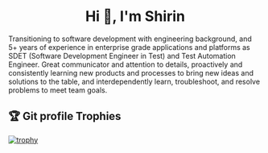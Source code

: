 <h1 align="center">Hi 👋, I'm Shirin</h1>
<p >Transitioning to software development with engineering background, and 5+ years of experience in enterprise grade applications and platforms as SDET (Software Development Engineer in Test) and Test Automation Engineer. Great communicator and attention to details, proactively and consistently learning new products and processes to bring new ideas and solutions to the table, and interdependently learn, troubleshoot, and resolve problems to meet team goals.</p>

## :trophy: Git profile Trophies

[![trophy](https://github-profile-trophy.vercel.app/?username=ryo-ma&theme=algolia)](https://github.com/ryo-ma/github-profile-trophy)

<!--
<h3 align="left">Languages and Tools:</h3>
**shirinmjr/shirinmjr** is a ✨ _special_ ✨ repository because its `README.md` (this file) appears on your GitHub profile.

Here are some ideas to get you started:

- 🔭 I’m currently working on ...
- 🌱 I’m currently learning ...
- 👯 I’m looking to collaborate on ...
- 🤔 I’m looking for help with ...
- 💬 Ask me about ...
- 📫 How to reach me: ...
- 😄 Pronouns: ...
- ⚡ Fun fact: ...
-->
